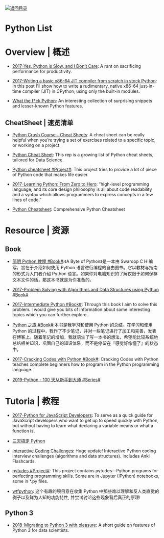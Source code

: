 [![返回目录](https://user-images.githubusercontent.com/5803001/38079637-ff0abcf0-3371-11e8-9b76-ad651620afc7.jpg)](https://github.com/wx-chevalier/Awesome-Lists)

# Python List

# Overview | 概述

- [2017-Yes, Python is Slow, and I Don’t Care](https://hackernoon.com/yes-python-is-slow-and-i-dont-care-13763980b5a1): A rant on sacrificing performance for productivity.

- [2017-Writing a basic x86-64 JIT compiler from scratch in stock Python](https://csl.name/post/python-jit/): In this post I'll show how to write a rudimentary, native x86-64 just-in-time compiler (JIT) in CPython, using only the built-in modules.

- [What the f\*ck Python](https://github.com/satwikkansal/wtfpython): An interesting collection of surprising snippets and lesser-known Python features.

## CheatSheet | 速览清单

- [Python Crash Course - Cheat Sheets](https://ehmatthes.github.io/pcc/cheatsheets/README.html): A cheat sheet can be really helpful when you’re trying a set of exercises related to a specific topic, or working on a project.

- [Python Cheat Sheet](https://github.com/juliangaal/python-cheat-sheet): This rep is a growing list of Python cheat sheets, tailored for Data Science.

- [Python cheatsheet #Project#](https://www.pythonsheets.com/): This project tries to provide a lot of piece of Python code that makes life easier.

- [2017-Learning Python: From Zero to Hero](https://medium.freecodecamp.org/learning-python-from-zero-to-hero-120ea540b567): “high-level programming language, and its core design philosophy is all about code readability and a syntax which allows programmers to express concepts in a few lines of code.”

- [Python Cheatsheet](https://github.com/gto76/python-cheatsheet): Comprehensive Python Cheatsheet

# Resource | 资源

## Book

- [简明 Python 教程 #Book#](https://www.gitbook.com/book/lenkimo/byte-of-python-chinese-edition/details):《A Byte of Python》是一本由 Swaroop C H 编写，旨在于介绍如何使用 Python 语言进行编程的自由图书。它以教材与指南的形式为入门者介绍 Python 语言。如果你对电脑知识的了解仅限于如何保存文本文件的话，那这本书就是为你准备的。

- [2017-Problem Solving with Algorithms and Data Structures using Python #Book#](http://6me.us/jgWZ)

- [2017-Intermediate Python #Book#](http://book.pythontips.com/en/latest/index.html#): Through this book I aim to solve this problem. I would give you bits of information about some interesting topics which you can further explore.

- [Python 之旅 #Book#](https://github.com/ethan-funny/explore-python):本书是我学习和使用 Python 的总结。在学习和使用 Python 的过程中，我作了不少笔记，并对一些笔记进行了加工和完善，发表在博客上。随着笔记的增加，我就萌生了写一本书的想法，希望能比较系统地总结相关知识，巩固自己的知识体系，而不是停留在『感觉好像懂了』的状态中。

- [2017-Cracking Codes with Python #Book#](https://inventwithpython.com/cracking/): Cracking Codes with Python teaches complete beginners how to program in the Python programming language.

- [2019-Python - 100 天从新手到大师 #Series#](https://github.com/jackfrued/Python-100-Days)

# Tutoria | 教程

- [2017-Python for JavaScript Developers](https://dev.to/underdogio/python-for-javascript-developers): To serve as a quick guide for JavaScript developers who want to get up to speed quickly with Python, but without having to learn what declaring a variable means or what a function is.

- [三天搞定 Python](https://zhuanlan.zhihu.com/p/21332075)

- [Interactive Coding Challenges](https://parg.co/bhs): Huge update! Interactive Python coding interview challenges (algorithms and data structures). Includes Anki Flashcards.

- [pytudes #Project#](https://github.com/norvig/pytudes): This project contains pytudes—Python programs for perfecting programming skills. Some are in Jupyter (IPython) notebooks, some in \*.py files.

- [wtfpython](https://github.com/leisurelicht/wtfpython-cn): 这个有趣的项目意在收集 Python 中那些难以理解和反人类直觉的例子以及鲜为人知的功能特性, 并尝试讨论这些现象背后真正的原理!

## Python 3

- [2018-Migrating to Python 3 with pleasure](https://github.com/arogozhnikov/python3_with_pleasure): A short guide on features of Python 3 for data scientists.
